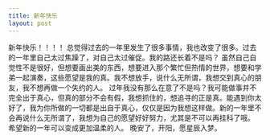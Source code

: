 ```yaml
---
title: 新年快乐
layout: post
---
```

新年快乐！！！！
总觉得过去的一年里发生了很多事情，我也改变了很多。过去的一年里自己太过焦躁了，对自己太过催促。我的路还长着不是吗？
虽然自己自觉性不是很好，但想要画出美的东西，想要进入那个繁忙但热情的世界，想要和学弟一起演奏，这些愿望是我的真。我不想放手，说什么无所谓，我想交到真心的朋友，我不想再做一个失约的人。
过年我没有那么在意了不是吗？我可能做事并不完全出于真心，但真的部分不会有假，我想抓住的，想追寻的正是真。能遇到你太好了，我为你所做的一切都是出自于真心，仅仅是因为我想这样做。新的一年里不会再说什么无所谓了，我想为自己的愿望好好努力，尤其是不可以再挂科了哦。
希望新的一年可以变成更加温柔的人。
晚安了，开阳，愿星辰入梦。